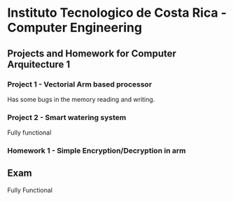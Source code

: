 # Instituto Tecnologico de Costa Rica - Computer Engineering 
## Projects and Homework for Computer Arquitecture 1

### Project 1 - Vectorial Arm based processor
 Has some bugs in the memory reading and writing. 
 
### Project 2 - Smart watering system
Fully functional 

### Homework 1  - Simple Encryption/Decryption in arm

## Exam
Fully Functional
